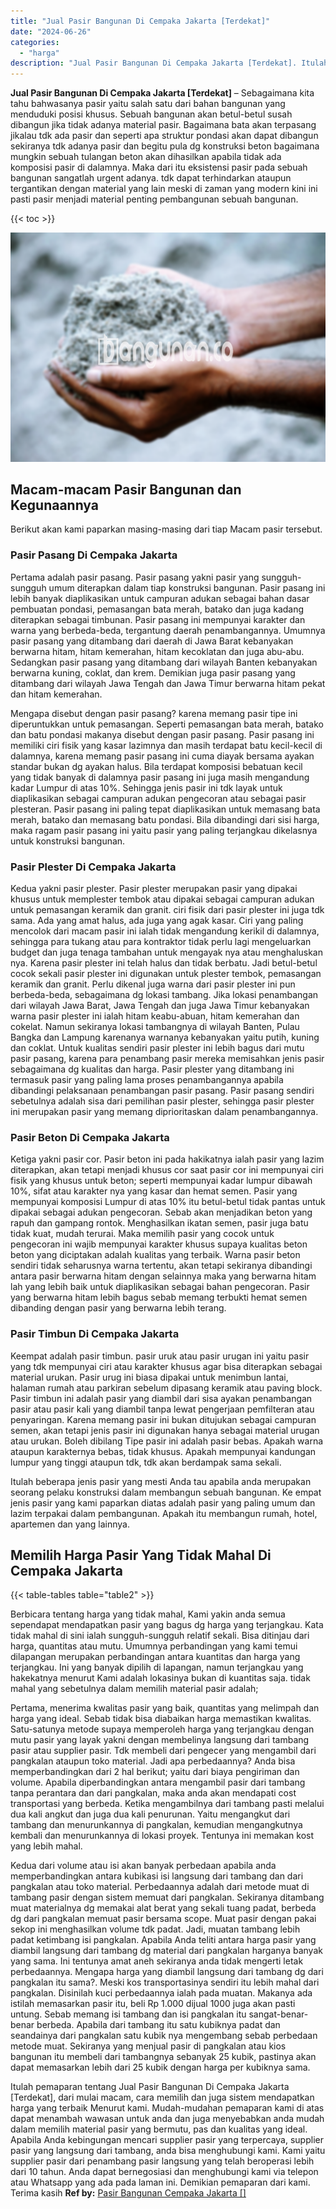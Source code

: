 ```yaml
---
title: "Jual Pasir Bangunan Di Cempaka Jakarta [Terdekat]"
date: "2024-06-26"
categories: 
  - "harga"
description: "Jual Pasir Bangunan Di Cempaka Jakarta [Terdekat]. Itulah pemaparan tentang Jual Pasir Bangunan Di Cempaka Jakarta [Terdekat], dari mulai macam, cara memil..."
---
```


**Jual Pasir Bangunan Di Cempaka Jakarta \[Terdekat\]** – Sebagaimana kita tahu bahwasanya pasir yaitu salah satu dari bahan bangunan yang menduduki posisi khusus. Sebuah bangunan akan betul-betul susah dibangun jika tidak adanya material pasir. Bagaimana bata akan terpasang jikalau tdk ada pasir dan seperti apa struktur pondasi akan dapat dibangun sekiranya tdk adanya pasir dan begitu pula dg konstruksi beton bagaimana mungkin sebuah tulangan beton akan dihasilkan apabila tidak ada komposisi pasir di dalamnya. Maka dari itu eksistensi pasir pada sebuah bangunan sangatlah urgent adanya. tdk dapat terhindarkan ataupun tergantikan dengan material yang lain meski di zaman yang modern kini ini pasti pasir menjadi material penting pembangunan sebuah bangunan.

{{< toc >}}

![Jual Pasir Bangunan Di Cempaka Jakarta [Terdekat]](/images/jual-pasir-bangunan-50.png)

## Macam-macam Pasir Bangunan dan Kegunaannya

Berikut akan kami paparkan masing-masing dari tiap Macam pasir tersebut.

### Pasir Pasang Di Cempaka Jakarta

Pertama adalah pasir pasang. Pasir pasang yakni pasir yang sungguh-sungguh umum diterapkan dalam tiap konstruksi bangunan. Pasir pasang ini lebih banyak diaplikasikan untuk campuran adukan sebagai bahan dasar pembuatan pondasi, pemasangan bata merah, batako dan juga kadang diterapkan sebagai timbunan. Pasir pasang ini mempunyai karakter dan warna yang berbeda-beda, tergantung daerah penambangannya. Umumnya pasir pasang yang ditambang dari daerah di Jawa Barat kebanyakan berwarna hitam, hitam kemerahan, hitam kecoklatan dan juga abu-abu. Sedangkan pasir pasang yang ditambang dari wilayah Banten kebanyakan berwarna kuning, coklat, dan krem. Demikian juga pasir pasang yang ditambang dari wilayah Jawa Tengah dan Jawa Timur berwarna hitam pekat dan hitam kemerahan.

Mengapa disebut dengan pasir pasang? karena memang pasir tipe ini diperuntukkan untuk pemasangan. Seperti pemasangan bata merah, batako dan batu pondasi makanya disebut dengan pasir pasang. Pasir pasang ini memiliki ciri fisik yang kasar lazimnya dan masih terdapat batu kecil-kecil di dalamnya, karena memang pasir pasang ini cuma diayak bersama ayakan standar bukan dg ayakan halus. Bila terdapat komposisi bebatuan kecil yang tidak banyak di dalamnya pasir pasang ini juga masih mengandung kadar Lumpur di atas 10%. Sehingga jenis pasir ini tdk layak untuk diaplikasikan sebagai campuran adukan pengecoran atau sebagai pasir plesteran. Pasir pasang ini paling tepat diaplikasikan untuk memasang bata merah, batako dan memasang batu pondasi. Bila dibandingi dari sisi harga, maka ragam pasir pasang ini yaitu pasir yang paling terjangkau dikelasnya untuk konstruksi bangunan.

### Pasir Plester Di Cempaka Jakarta

Kedua yakni pasir plester. Pasir plester merupakan pasir yang dipakai khusus untuk memplester tembok atau dipakai sebagai campuran adukan untuk pemasangan keramik dan granit. ciri fisik dari pasir plester ini juga tdk sama. Ada yang amat halus, ada juga yang agak kasar. Ciri yang paling mencolok dari macam pasir ini ialah tidak mengandung kerikil di dalamnya, sehingga para tukang atau para kontraktor tidak perlu lagi mengeluarkan budget dan juga tenaga tambahan untuk mengayak nya atau menghaluskan nya. Karena pasir plester ini telah halus dan tidak berbatu. Jadi betul-betul cocok sekali pasir plester ini digunakan untuk plester tembok, pemasangan keramik dan granit. Perlu dikenal juga warna dari pasir plester ini pun berbeda-beda, sebagaimana dg lokasi tambang. Jika lokasi penambangan dari wilayah Jawa Barat, Jawa Tengah dan juga Jawa Timur kebanyakan warna pasir plester ini ialah hitam keabu-abuan, hitam kemerahan dan cokelat. Namun sekiranya lokasi tambangnya di wilayah Banten, Pulau Bangka dan Lampung karenanya warnanya kebanyakan yaitu putih, kuning dan coklat. Untuk kualitas sendiri pasir plester ini lebih bagus dari mutu pasir pasang, karena para penambang pasir mereka memisahkan jenis pasir sebagaimana dg kualitas dan harga. Pasir plester yang ditambang ini termasuk pasir yang paling lama proses penambangannya apabila dibandingi pelaksanaan penambangan pasir pasang. Pasir pasang sendiri sebetulnya adalah sisa dari pemilihan pasir plester, sehingga pasir plester ini merupakan pasir yang memang diprioritaskan dalam penambangannya.

### Pasir Beton Di Cempaka Jakarta

Ketiga yakni pasir cor. Pasir beton ini pada hakikatnya ialah pasir yang lazim diterapkan, akan tetapi menjadi khusus cor saat pasir cor ini mempunyai ciri fisik yang khusus untuk beton; seperti mempunyai kadar lumpur dibawah 10%, sifat atau karakter nya yang kasar dan hemat semen. Pasir yang mempunyai komposisi Lumpur di atas 10% itu betul-betul tidak pantas untuk dipakai sebagai adukan pengecoran. Sebab akan menjadikan beton yang rapuh dan gampang rontok. Menghasilkan ikatan semen, pasir juga batu tidak kuat, mudah terurai. Maka memilih pasir yang cocok untuk pengecoran ini wajib mempunyai karakter khusus supaya kualitas beton beton yang diciptakan adalah kualitas yang terbaik. Warna pasir beton sendiri tidak seharusnya warna tertentu, akan tetapi sekiranya dibandingi antara pasir berwarna hitam dengan selainnya maka yang berwarna hitam lah yang lebih baik untuk diaplikasikan sebagai bahan pengecoran. Pasir yang berwarna hitam lebih bagus sebab memang terbukti hemat semen dibanding dengan pasir yang berwarna lebih terang.

### Pasir Timbun Di Cempaka Jakarta

Keempat adalah pasir timbun. pasir uruk atau pasir urugan ini yaitu pasir yang tdk mempunyai ciri atau karakter khusus agar bisa diterapkan sebagai material urukan. Pasir urug ini biasa dipakai untuk menimbun lantai, halaman rumah atau parkiran sebelum dipasang keramik atau paving block. Pasir timbun ini adalah pasir yang diambil dari sisa ayakan penambangan pasir atau pasir kali yang diambil tanpa lewat pengerjaan pemfilteran atau penyaringan. Karena memang pasir ini bukan ditujukan sebagai campuran semen, akan tetapi jenis pasir ini digunakan hanya sebagai material urugan atau urukan. Boleh dibilang Tipe pasir ini adalah pasir bebas. Apakah warna ataupun karakternya bebas, tidak khusus. Apakah mempunyai kandungan lumpur yang tinggi ataupun tdk, tdk akan berdampak sama sekali.

Itulah beberapa jenis pasir yang mesti Anda tau apabila anda merupakan seorang pelaku konstruksi dalam membangun sebuah bangunan. Ke empat jenis pasir yang kami paparkan diatas adalah pasir yang paling umum dan lazim terpakai dalam pembangunan. Apakah itu membangun rumah, hotel, apartemen dan yang lainnya.

## Memilih Harga Pasir Yang Tidak Mahal Di Cempaka Jakarta

{{< table-tables table="table2" >}}

Berbicara tentang harga yang tidak mahal, Kami yakin anda semua sependapat mendapatkan pasir yang bagus dg harga yang terjangkau. Kata tidak mahal di sini ialah sungguh-sungguh relatif sekali. Bisa ditinjau dari harga, quantitas atau mutu. Umumnya perbandingan yang kami temui dilapangan merupakan perbandingan antara kuantitas dan harga yang terjangkau. Ini yang banyak dipilih di lapangan, namun terjangkau yang hakekatnya menurut Kami adalah lokasinya bukan di kuantitas saja. tidak mahal yang sebetulnya dalam memilih material pasir adalah;

Pertama, menerima kwalitas pasir yang baik, quantitas yang melimpah dan harga yang ideal. Sebab tidak bisa diabaikan harga memastikan kwalitas. Satu-satunya metode supaya memperoleh harga yang terjangkau dengan mutu pasir yang layak yakni dengan membelinya langsung dari tambang pasir atau supplier pasir. Tdk membeli dari pengecer yang mengambil dari pangkalan ataupun toko material. Jadi apa perbedaannya? Anda bisa memperbandingkan dari 2 hal berikut; yaitu dari biaya pengiriman dan volume. Apabila diperbandingkan antara mengambil pasir dari tambang tanpa perantara dan dari pangkalan, maka anda akan mendapati cost transportasi yang berbeda. Ketika mengambilnya dari tambang pasti melalui dua kali angkut dan juga dua kali penurunan. Yaitu mengangkut dari tambang dan menurunkannya di pangkalan, kemudian mengangkutnya kembali dan menurunkannya di lokasi proyek. Tentunya ini memakan kost yang lebih mahal.

Kedua dari volume atau isi akan banyak perbedaan apabila anda memperbandingkan antara kubikasi isi langsung dari tambang dan dari pangkalan atau toko material. Perbedaannya adalah dari metode muat di tambang pasir dengan sistem memuat dari pangkalan. Sekiranya ditambang muat materialnya dg memakai alat berat yang sekali tuang padat, berbeda dg dari pangkalan memuat pasir bersama scope. Muat pasir dengan pakai sekop ini menghasilkan volume tdk padat. Jadi, muatan tambang lebih padat ketimbang isi pangkalan. Apabila Anda teliti antara harga pasir yang diambil langsung dari tambang dg material dari pangkalan harganya banyak yang sama. Ini tentunya amat aneh sekiranya anda tidak mengerti letak perbedaannya. Mengapa harga yang diambil langsung dari tambang dg dari pangkalan itu sama?. Meski kos transportasinya sendiri itu lebih mahal dari pangkalan. Disinilah kuci perbedaannya ialah pada muatan. Makanya ada istilah memasarkan pasir itu, beli Rp 1.000 dijual 1000 juga akan pasti untung. Sebab memang isi tambang dan isi pangkalan itu sangat-benar-benar berbeda. Apabila dari tambang itu satu kubiknya padat dan seandainya dari pangkalan satu kubik nya mengembang sebab perbedaan metode muat. Sekiranya yang menjual pasir di pangkalan atau kios bangunan itu membeli dari tambangnya sebanyak 25 kubik, pastinya akan dapat memasarkan lebih dari 25 kubik dengan harga per kubiknya sama.

Itulah pemaparan tentang Jual Pasir Bangunan Di Cempaka Jakarta \[Terdekat\], dari mulai macam, cara memilih dan juga sistem mendapatkan harga yang terbaik Menurut kami. Mudah-mudahan pemaparan kami di atas dapat menambah wawasan untuk anda dan juga menyebabkan anda mudah dalam memilih material pasir yang bermutu, pas dan kualitas yang ideal. Apabila Anda kebingungan mencari supplier pasir yang terpercaya, supplier pasir yang langsung dari tambang, anda bisa menghubungi kami. Kami yaitu supplier pasir dari penambang pasir langsung yang telah beroperasi lebih dari 10 tahun. Anda dapat bernegosiasi dan menghubungi kami via telepon atau Whatsapp yang ada pada laman ini. Demikian pemaparan dari kami. Terima kasih
**Ref by:** [Pasir Bangunan Cempaka Jakarta []](https://id.wikipedia.org/wiki/Pasir)

